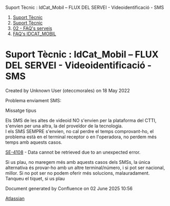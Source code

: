 Suport Tècnic : IdCat\_Mobil – FLUX DEL SERVEI - Videoidentificació - SMS  

1.  [Suport Tècnic](index.html)
2.  [Suport Tècnic](13893782.html)
3.  [02 - FAQ's serveis](26313393.html)
4.  [FAQ's IDCAT\_MOBIL](28705595.html)

Suport Tècnic : IdCat\_Mobil – FLUX DEL SERVEI - Videoidentificació - SMS
=========================================================================

Created by Unknown User (oteccmorales) on 18 May 2022

Problema enviament SMS:

Missatge tipus

Els SMS de les altes de videoid NO s'envien per la plataforma del CTTI, s'envien per una altra, la del proveïdor de la tecnologia.  
I els SMS SEMPRE s'envien, no cal perdre el temps comprovant-ho, el problema està en el terminal receptor o en l'operadora, no perdem més temps amb aquests casos.

[SE-4108](https://contacte.aoc.cat/browse/SE-4108?src=confmacro) - Data cannot be retrieved due to an unexpected error.

Si us plau, no maregem més amb aquests casos dels SMSs, la única alternativa és provar-ho amb un altre terminal/número, i si pot ser nacional, millor. Si no pot ser no podem oferir més solucions, malauradament.  
Tanqueu el tiquet, si us plau

Document generated by Confluence on 02 June 2025 10:56

[Atlassian](http://www.atlassian.com/)